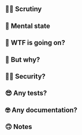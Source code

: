 ## 🕵🏼‍ Scrutiny
<!-- What level of code review do you want? -->


## 🧠 Mental state
<!-- How sound of mind are you today - out of 5. (This includes hangover, feeling a bit icky, lack of sleep etc..) -->
<!-- Basically how much do you trust yourself today, encourage people to double check things so we don't ship bugs -->


## 🤯 WTF is going on?
<!-- Explain what happens in this PR. -->


## 🧐 But why?
<!-- Explain why this PR is happening. -->


## 👮‍♀️ Security?
<!-- Does your change require new IAMs eg Dynamodb actions? -->
<!-- Do the IAMs grant the least privilege needed? -->
<!-- Are secrets stored in secrets manager and named clearly? -->


## 😎 Any tests?
<!-- If you don't have tests, should you add tests? -->


## 🤓 Any documentation?
<!-- Have you added any new or updated any existing documentation? -->


## 🙃 Notes
<!-- Anything to add! -->
